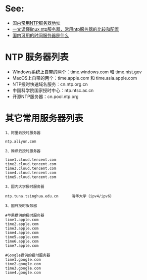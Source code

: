 #  See:
- [国内常用NTP服务器地址](https://www.cnblogs.com/jarsing/articles/17503565.html)
- [一文读懂linux ntp服务器，常用ntp服务器的比较和配置](https://zhuanlan.zhihu.com/p/680124185)
- [国内可用的时间服务器是什么](https://worktile.com/kb/ask/1719170.html)

# NTP 服务器列表

- Windows系统上自带的两个：time.windows.com 和 time.nist.gov
- MacOS上自带的两个：time.apple.com 和 time.asia.apple.com
- NTP授时快速域名服务：cn.ntp.org.cn
- 中国科学院国家授时中心：ntp.ntsc.ac.cn
- 开源NTP服务器：cn.pool.ntp.org

# 其它常用服务器列表
```
1、阿里云授时服务器

ntp.aliyun.com

2、腾讯云授时服务器

time1.cloud.tencent.com 
time2.cloud.tencent.com 
time3.cloud.tencent.com
time4.cloud.tencent.com
time5.cloud.tencent.com

3、国内大学授时服务器

ntp.tuna.tsinghua.edu.cn      清华大学（ipv4/ipv6）

3、国外授时服务器

#苹果提供的授时服务器   
time1.apple.com
time2.apple.com
time3.apple.com
time4.apple.com
time5.apple.com
time6.apple.com
time7.apple.com

#Google提供的授时服务器   
time1.google.com
time2.google.com
time3.google.com
time4.google.com
```
